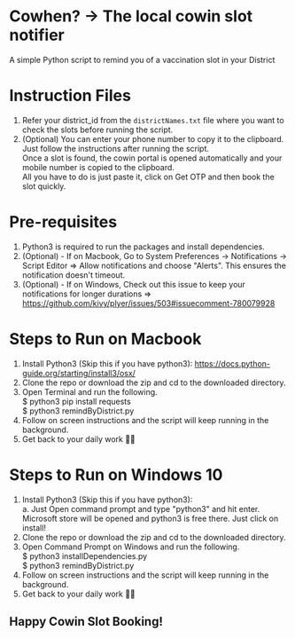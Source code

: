 # Cowhen? -> The local cowin slot notifier
A simple Python script to remind you of a vaccination slot in your District

# Instruction Files
1. Refer your district_id from the ```districtNames.txt``` file where you want to check the slots before running the script.   
2. (Optional) You can enter your phone number to copy it to the clipboard. Just follow the instructions after running the script.   
   Once a slot is found, the cowin portal is opened automatically and your mobile number is copied to the clipboard.   
   All you have to do is just paste it, click on Get OTP and then book the slot quickly.   

# Pre-requisites
1. Python3 is required to run the packages and install dependencies.
2. (Optional) - If on Macbook, Go to System Preferences -> Notifications -> Script Editor => Allow notifications and choose "Alerts". This ensures the notification doesn't timeout.
3. (Optional) - If on Windows, Check out this issue to keep your notifications for longer durations => <https://github.com/kivy/plyer/issues/503#issuecomment-780079928>

# Steps to Run on Macbook
1. Install Python3 (Skip this if you have python3):  <https://docs.python-guide.org/starting/install3/osx/>
2. Clone the repo or download the zip and cd to the downloaded directory.
3. Open Terminal and run the following.  
   $ python3 pip install requests  
   $ python3 remindByDistrict.py  
4. Follow on screen instructions and the script will keep running in the background.
5. Get back to your daily work 🤷‍♂️

# Steps to Run on Windows 10
1. Install Python3 (Skip this if you have python3):  
   a. Just Open command prompt and type "python3" and hit enter. Microsoft store will be opened and python3 is free there. Just click on install!
2. Clone the repo or download the zip and cd to the downloaded directory.
3. Open Command Prompt on Windows and run the following.  
   $ python3 installDependencies.py     
   $ python3 remindByDistrict.py    
4. Follow on screen instructions and the script will keep running in the background.
5. Get back to your daily work 🤷‍♂️

## Happy Cowin Slot Booking!
